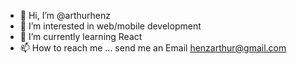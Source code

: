 - 👋 Hi, I’m @arthurhenz
- 👀 I’m interested in web/mobile development
- 🌱 I’m currently learning React
- 📫 How to reach me ... send me an Email henzarthur@gmail.com

<!---
arthurhenz1/arthurhenz is a ✨ special ✨ repository because its `README.md` (this file) appears on your GitHub profile.
You can click the Preview link to take a look at your changes.
--->
